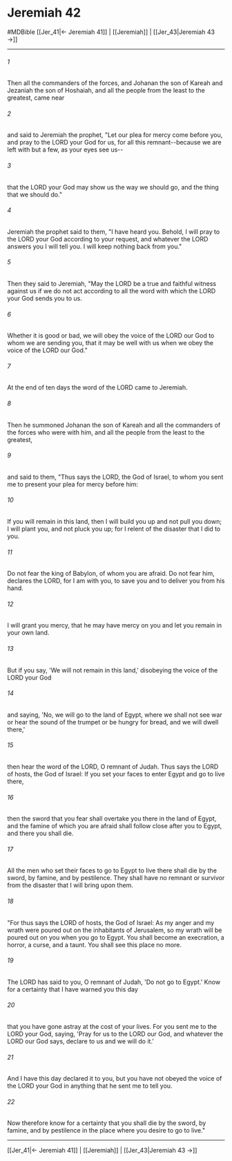 # Jeremiah 42
#MDBible
[[Jer_41|← Jeremiah 41]] | [[Jeremiah]] | [[Jer_43|Jeremiah 43 →]]

***

###### 1 

Then all the commanders of the forces, and Johanan the son of Kareah and Jezaniah the son of Hoshaiah, and all the people from the least to the greatest, came near 

###### 2 

and said to Jeremiah the prophet, "Let our plea for mercy come before you, and pray to the LORD your God for us, for all this remnant--because we are left with but a few, as your eyes see us-- 

###### 3 

that the LORD your God may show us the way we should go, and the thing that we should do." 

###### 4 

Jeremiah the prophet said to them, "I have heard you. Behold, I will pray to the LORD your God according to your request, and whatever the LORD answers you I will tell you. I will keep nothing back from you." 

###### 5 

Then they said to Jeremiah, "May the LORD be a true and faithful witness against us if we do not act according to all the word with which the LORD your God sends you to us. 

###### 6 

Whether it is good or bad, we will obey the voice of the LORD our God to whom we are sending you, that it may be well with us when we obey the voice of the LORD our God." 

###### 7 

At the end of ten days the word of the LORD came to Jeremiah. 

###### 8 

Then he summoned Johanan the son of Kareah and all the commanders of the forces who were with him, and all the people from the least to the greatest, 

###### 9 

and said to them, "Thus says the LORD, the God of Israel, to whom you sent me to present your plea for mercy before him: 

###### 10 

If you will remain in this land, then I will build you up and not pull you down; I will plant you, and not pluck you up; for I relent of the disaster that I did to you. 

###### 11 

Do not fear the king of Babylon, of whom you are afraid. Do not fear him, declares the LORD, for I am with you, to save you and to deliver you from his hand. 

###### 12 

I will grant you mercy, that he may have mercy on you and let you remain in your own land. 

###### 13 

But if you say, 'We will not remain in this land,' disobeying the voice of the LORD your God 

###### 14 

and saying, 'No, we will go to the land of Egypt, where we shall not see war or hear the sound of the trumpet or be hungry for bread, and we will dwell there,' 

###### 15 

then hear the word of the LORD, O remnant of Judah. Thus says the LORD of hosts, the God of Israel: If you set your faces to enter Egypt and go to live there, 

###### 16 

then the sword that you fear shall overtake you there in the land of Egypt, and the famine of which you are afraid shall follow close after you to Egypt, and there you shall die. 

###### 17 

All the men who set their faces to go to Egypt to live there shall die by the sword, by famine, and by pestilence. They shall have no remnant or survivor from the disaster that I will bring upon them. 

###### 18 

"For thus says the LORD of hosts, the God of Israel: As my anger and my wrath were poured out on the inhabitants of Jerusalem, so my wrath will be poured out on you when you go to Egypt. You shall become an execration, a horror, a curse, and a taunt. You shall see this place no more. 

###### 19 

The LORD has said to you, O remnant of Judah, 'Do not go to Egypt.' Know for a certainty that I have warned you this day 

###### 20 

that you have gone astray at the cost of your lives. For you sent me to the LORD your God, saying, 'Pray for us to the LORD our God, and whatever the LORD our God says, declare to us and we will do it.' 

###### 21 

And I have this day declared it to you, but you have not obeyed the voice of the LORD your God in anything that he sent me to tell you. 

###### 22 

Now therefore know for a certainty that you shall die by the sword, by famine, and by pestilence in the place where you desire to go to live." 

***

[[Jer_41|← Jeremiah 41]] | [[Jeremiah]] | [[Jer_43|Jeremiah 43 →]]
